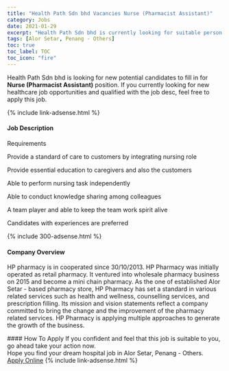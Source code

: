 ```yaml
---
title: "Health Path Sdn bhd Vacancies Nurse (Pharmacist Assistant)" 
category: Jobs 
date: 2021-01-29 
excerpt: "Health Path Sdn bhd is currently looking for suitable person to fill in the Nurse (Pharmacist Assistant) which positioned at Alor Setar, Penang - Others" 
tags: [Alor Setar, Penang - Others] 
toc: true 
toc_label: TOC 
toc_icon: "fire" 
--- 
```


<p>Health Path Sdn bhd is looking for new potential candidates to fill in for <b>Nurse (Pharmacist Assistant)</b> position. If you currently looking for new healthcare job opportunities and qualified with the job desc, feel free to apply this job.
</p>{% include link-adsense.html %} 
<div><div><h4>Job Description</h4></div><div><div><span><div><p>Requirements</p><p>Provide a standard of care to customers by integrating nursing role</p><p>Provide essential education to caregivers and also the customers</p><p>Able to perform nursing task independently</p><p>Able to conduct knowledge sharing among colleagues</p><p>A team player and able to keep the team work spirit alive</p><p>Candidates with experiences are preferred</p></div></span></div></div></div> 
{% include 300-adsense.html %} 
<div><div><h4>Company Overview</h4></div><div><div><span><div><p>HP pharmacy is in cooperated since 30/10/2013. HP Pharmacy was initially operated as retail pharmacy. It ventured into wholesale pharmacy business on 2015 and become a mini chain pharmacy. As the one of established Alor Setar - based pharmacy store, HP Pharmacy has set a standard in various related services such as health and wellness, counselling services, and prescription filling. Its mission and vision statements reflect a company committed to bring the change and the improvement of the pharmacy related services.&#160;HP Pharmacy is applying multiple approaches to generate the growth of the business.</p></div></span></div></div></div> 
#### How To Apply 
If you confident and feel that this job is suitable to you, go ahead take your action now. <br/> 
Hope you find your dream hospital job in Alor Setar, Penang - Others. <br/> 
<a href="https://www.jobstreet.com.my/en/job/nurse-pharmacist-assistant-4472665?jobId=jobstreet-my-job-4472665&sectionRank=5&token=0~9695406e-2746-46ec-a2e5-2443e010e380&fr=SRP%20View%20In%20New%20Ta" class="btn btn--warning" target="_blank" rel="nofollow noopenner">Apply Online</a> 
{% include link-adsense.html %} 